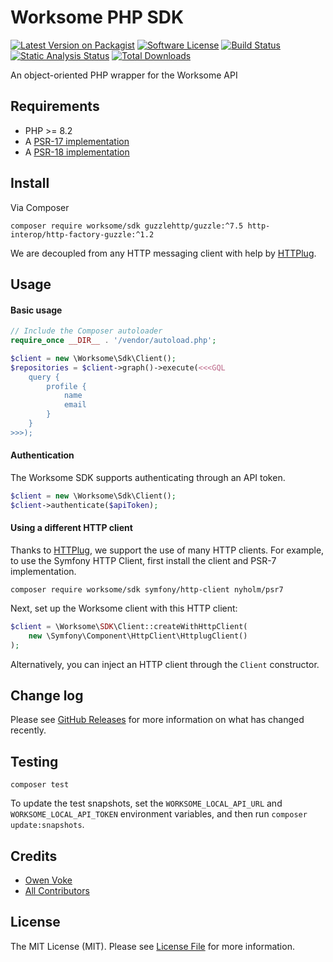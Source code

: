 # Worksome PHP SDK

[![Latest Version on Packagist][ico-version]][link-packagist]
[![Software License][ico-license]](LICENSE.md)
[![Build Status][ico-github-actions]][link-github-actions]
[![Static Analysis Status][ico-static-analysis]][link-static-analysis]
[![Total Downloads][ico-downloads]][link-downloads]

An object-oriented PHP wrapper for the Worksome API

## Requirements

- PHP >= 8.2
- A [PSR-17 implementation](https://packagist.org/providers/psr/http-factory-implementation)
- A [PSR-18 implementation](https://packagist.org/providers/psr/http-client-implementation)

## Install

Via Composer

```shell
composer require worksome/sdk guzzlehttp/guzzle:^7.5 http-interop/http-factory-guzzle:^1.2
```

We are decoupled from any HTTP messaging client with help by [HTTPlug](https://httplug.io).

## Usage

#### Basic usage

```php
// Include the Composer autoloader
require_once __DIR__ . '/vendor/autoload.php';

$client = new \Worksome\Sdk\Client();
$repositories = $client->graph()->execute(<<<GQL
    query {
        profile {
            name
            email
        }
    }
>>>);
```

#### Authentication

The Worksome SDK supports authenticating through an API token.

```php
$client = new \Worksome\Sdk\Client();
$client->authenticate($apiToken);
```

#### Using a different HTTP client

Thanks to [HTTPlug](https://httplug.io), we support the use of many HTTP clients. For example, to use the Symfony HTTP
Client, first install the client and PSR-7 implementation.

```shell
composer require worksome/sdk symfony/http-client nyholm/psr7
```

Next, set up the Worksome client with this HTTP client:

```php
$client = \Worksome\SDK\Client::createWithHttpClient(
    new \Symfony\Component\HttpClient\HttplugClient()
);
```

Alternatively, you can inject an HTTP client through the `Client` constructor.

## Change log

Please see [GitHub Releases](https://github.com/worksome/sdk-php/releases) for more information on what has changed recently.

## Testing

```shell
composer test
```

To update the test snapshots, set the `WORKSOME_LOCAL_API_URL` and `WORKSOME_LOCAL_API_TOKEN` environment variables, and
then run `composer update:snapshots`.

## Credits

- [Owen Voke][link-author]
- [All Contributors][link-contributors]

## License

The MIT License (MIT). Please see [License File](LICENSE.md) for more information.

[ico-version]: https://img.shields.io/packagist/v/worksome/sdk.svg?style=flat-square
[ico-license]: https://img.shields.io/badge/license-MIT-brightgreen.svg?style=flat-square
[ico-github-actions]: https://img.shields.io/github/actions/workflow/status/worksome/sdk-php/tests.yml?branch=main&label=tests&style=flat-square
[ico-static-analysis]: https://img.shields.io/github/actions/workflow/status/worksome/sdk-php/static.yml?branch=main&label=static%20analysis&style=flat-square
[ico-downloads]: https://img.shields.io/packagist/dt/worksome/sdk.svg?style=flat-square

[link-packagist]: https://packagist.org/packages/worksome/sdk
[link-github-actions]: https://github.com/worksome/sdk-php/actions
[link-static-analysis]: https://github.com/worksome/sdk-php/actions?query=workflow%3AStatic%20Analysis
[link-downloads]: https://packagist.org/packages/worksome/sdk
[link-author]: https://github.com/owenvoke
[link-contributors]: ../../contributors
